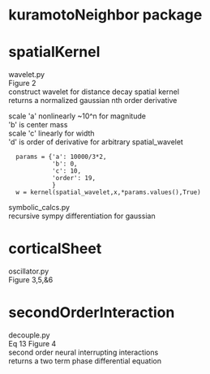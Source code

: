 # kuramotoNeighbor package

# spatialKernel
wavelet.py<br>
Figure 2<br>
construct wavelet for distance decay spatial kernel<br>
returns a normalized gaussian nth order derivative<br>


scale 'a' nonlinearly ~10^n for magnitude<br>
'b' is center mass<br>
scale 'c' linearly for width<br>
'd' is order of derivative for arbitrary spatial_wavelet <br>

      params = {'a': 10000/3*2,
                'b': 0,
                'c': 10,
                'order': 19,
                }
      w = kernel(spatial_wavelet,x,*params.values(),True)

symbolic_calcs.py<br>
recursive sympy differentiation for gaussian<br>


# corticalSheet
oscillator.py<br>
Figure 3,5,&6<br>


# secondOrderInteraction
decouple.py<br>
Eq 13 Figure 4<br>
second order neural interrupting interactions<br>
returns a two term phase differential equation<br>
